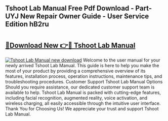 ## Tshoot Lab Manual Free Pdf Download - Part-UYJ New Repair Owner Guide - User Service Edition hB2ru

# <h2><a href="http://bc76964.oget.top/?id=Tshoot+Lab+Manual">🔗Download New 👉🔴 Tshoot Lab Manual</a></h2>

[![Tshoot Lab Manual new download](https://i.imgur.com/5g1atiW.png)](http://bc76964.oget.top/?id=Tshoot+Lab+Manual)
Welcome to the user manual for your newly arrived Tshoot Lab Manual. This guide is here to help you make the most of your product by providing a comprehensive overview of its features, installation process, operation instructions, maintenance tips, and troubleshooting procedures. Customer Support Tshoot Lab Manual Options Should you require assistance, our dedicated customer support team is available to help. Tshoot Lab Manual is packed with cutting-edge features, including facial recognition, augmented reality, voice activation, and wireless charging, all easily accessible through the intuitive user interface. Thank You for Choosing Us! We appreciate your trust and support Tshoot Lab Manual.
